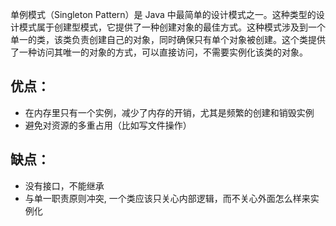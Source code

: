 单例模式（Singleton Pattern）是 Java 中最简单的设计模式之一。这种类型的设计模式属于创建型模式，它提供了一种创建对象的最佳方式。这种模式涉及到一个单一的类，该类负责创建自己的对象，同时确保只有单个对象被创建。这个类提供了一种访问其唯一的对象的方式，可以直接访问，不需要实例化该类的对象。
## 优点：
 * 在内存里只有一个实例，减少了内存的开销，尤其是频繁的创建和销毁实例
 * 避免对资源的多重占用（比如写文件操作）
## 缺点：
* 没有接口，不能继承
* 与单一职责原则冲突, 一个类应该只关心内部逻辑，而不关心外面怎么样来实例化